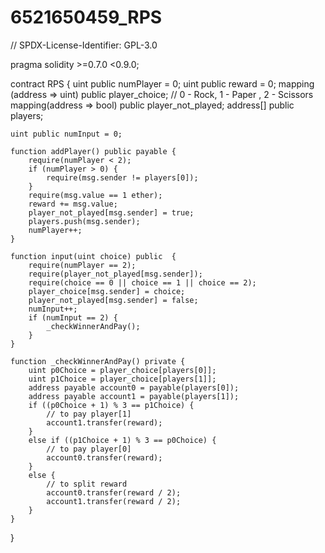 # 6521650459_RPS

// SPDX-License-Identifier: GPL-3.0

pragma solidity >=0.7.0 <0.9.0;

contract RPS {
    uint public numPlayer = 0;
    uint public reward = 0;
    mapping (address => uint) public player_choice; // 0 - Rock, 1 - Paper , 2 - Scissors
    mapping(address => bool) public player_not_played;
    address[] public players;

    uint public numInput = 0;

    function addPlayer() public payable {
        require(numPlayer < 2);
        if (numPlayer > 0) {
            require(msg.sender != players[0]);
        }
        require(msg.value == 1 ether);
        reward += msg.value;
        player_not_played[msg.sender] = true;
        players.push(msg.sender);
        numPlayer++;
    }

    function input(uint choice) public  {
        require(numPlayer == 2);
        require(player_not_played[msg.sender]);
        require(choice == 0 || choice == 1 || choice == 2);
        player_choice[msg.sender] = choice;
        player_not_played[msg.sender] = false;
        numInput++;
        if (numInput == 2) {
            _checkWinnerAndPay();
        }
    }

    function _checkWinnerAndPay() private {
        uint p0Choice = player_choice[players[0]];
        uint p1Choice = player_choice[players[1]];
        address payable account0 = payable(players[0]);
        address payable account1 = payable(players[1]);
        if ((p0Choice + 1) % 3 == p1Choice) {
            // to pay player[1]
            account1.transfer(reward);
        }
        else if ((p1Choice + 1) % 3 == p0Choice) {
            // to pay player[0]
            account0.transfer(reward);    
        }
        else {
            // to split reward
            account0.transfer(reward / 2);
            account1.transfer(reward / 2);
        }
    }
}
